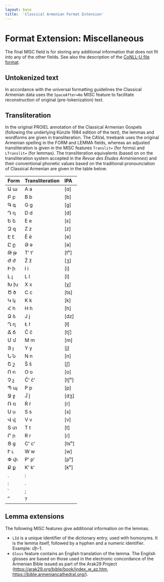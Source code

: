 ```yaml
---
layout: base
title:  'Classical Armenian Format Extension'
---
```


# Format Extension: Miscellaneous

The final MISC field is for storing any additional information that does not fit into any of
the other fields. See also the description of the [CoNLL-U file format](../../format.html).

## Untokenized text

In accordance with the universal formatting guidelines the Classical Armenian data uses the `SpaceAfter=No`
MISC feature to facilitate reconstruction of original (pre-tokenization) text.

## Transliteration

In the original PROIEL annotation of the Classical Armenian Gospels (following the underlying Künzle 1984 edition of the text), the lemmas and wordforms are given in transliteration. The CAVaL treebank uses the original Armenian spelling in the FORM and LEMMA fields, whereas an adjusted transliteration is given in the MISC features `Translit=` (for forms) and `LTranslit=` (for lemmas). The transliteration equivalents (based on on the transliteration system accepted in the _Revue des Études Arméniennes_) and their conventional phonetic values based on the traditional pronounciation of Classical Armenian are given in the table below.


| Form | Transliteration | IPA |
|:----|:----|:----|
| Ա ա | A a | [ɑ] |
| Բ բ | B b | [b] |
| Գ գ | G g | [g] |
| Դ դ | D d | [d] |
| Ե ե | E e	| [ɛ] |
| Զ զ | Z z	| [z] |
| Է է | Ē ē	| [e] |
| Ը ը | Ə ǝ	| [ə] |
| Թ թ | Tʻ tʻ | [tʰ] |
| Ժ ժ | Ž ž | [ʒ] |
| Ի ի | I i | [i] |
| Լ լ | L l | [l] |
| Խ խ | X x | [χ] |
| Ծ ծ | C c | [ts] |
| Կ կ | K k | [k] |
| Հ հ | H h | [h] |
| Ձ ձ | J j | [dz] |
| Ղ ղ | Ł ł | [ɫ] |
| Ճ ճ | Č č | [tʃ] |
| Մ մ | M m | [m] |
| Յ յ | Y y | [j] |
| Ն ն | N n | [n] |
| Շ շ | Š š | [ʃ] |
| Ո ո | O o | [o] |
| Չ չ | Čʻ čʻ | [tʃʰ] |
| Պ պ | P p | [p] |
| Ջ ջ | J̌ ǰ | [dʒ] |
| Ռ ռ | Ṙ ṙ | [r] |
| Ս ս | S s | [s] |
| Վ վ | V v | [v] |
| Տ տ | T t | [t] |
| Ր ր | R r | [ɾ] |
| Ց ց | Cʻ cʻ | [tsʰ] |
| Ւ ւ | W w | [w] |
| Փ փ | Pʻ pʻ | [pʰ] |
| Ք ք | Kʻ kʻ | [kʰ] |
| . | : |  |
| : | . |  |
| ՝ | ; |  |
| ՞ | ? |  |


## Lemma extensions

The following MISC features give additional information on the lemmas.

* `LId` is a unique identifier of the dictionary entry, used with homonyms. It is the lemma itself, followed by a hyphen and a numeric identifier. Example: մի-1.
* `Gloss` feature contains an English translation of the lemma. The English glosses are based on those used in the electronic concordance of the Armenian Bible issued as part of the Arak29 Project (https://arak29.org/bible/book/index_w_az.htm, https://bible.armeniancathedral.org/).
